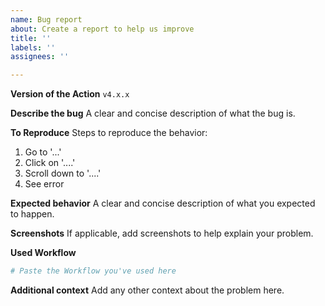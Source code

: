 ```yaml
---
name: Bug report
about: Create a report to help us improve
title: ''
labels: ''
assignees: ''

---
```


<!-- Before opening an issue, have you tried solving your problem by explicitly setting the `branch`-value in your workflow? -->

**Version of the Action**
`v4.x.x`

**Describe the bug**
A clear and concise description of what the bug is.

**To Reproduce**
Steps to reproduce the behavior:
1. Go to '...'
2. Click on '....'
3. Scroll down to '....'
4. See error

**Expected behavior**
A clear and concise description of what you expected to happen.

**Screenshots**
If applicable, add screenshots to help explain your problem.

**Used Workflow**

```yaml
# Paste the Workflow you've used here
```

**Additional context**
Add any other context about the problem here.
